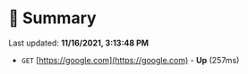 # 📖 Summary
Last updated: **11/16/2021, 3:13:48 PM**

- `GET` [https://google.com](https://google.com) - **Up** (257ms)
